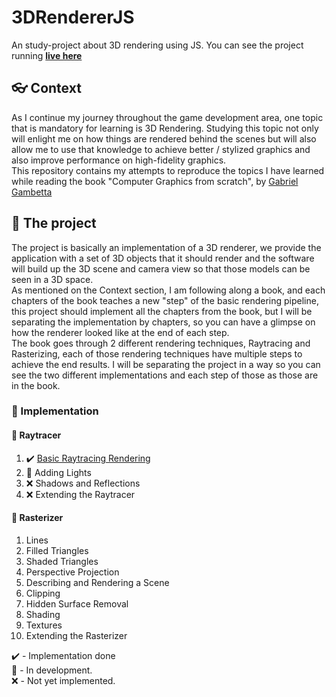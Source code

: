 # 3DRendererJS
An study-project about 3D rendering using JS.
You can see the project running [**live here**](https://arthurobdfv.github.io/3DRendererJS/)

## :eyeglasses: Context
As I continue my journey throughout the game development area, one topic that is mandatory for learning is 3D Rendering. Studying this topic not only will enlight me on how things are rendered behind the scenes but will also allow me to use that knowledge to achieve better / stylized graphics and also improve performance on high-fidelity graphics.<br>
This repository contains my attempts to reproduce the topics I have learned while reading the book "Computer Graphics from scratch", by [Gabriel Gambetta](https://gabrielgambetta.com/)

## :rocket: The project  
The project is basically an implementation of a 3D renderer, we provide the application with a set of 3D objects that it should render and the software will build up the 3D scene and camera view so that those models can be seen in a 3D space. <br>
As mentioned on the Context section, I am following along a book, and each chapters of the book teaches a new "step" of the basic rendering pipeline, this project should implement all the chapters from the book, but I will be separating the implementation by chapters, so you can have a glimpse on how the renderer looked like at the end of each step. <br>
The book goes through 2 different rendering techniques, Raytracing and Rasterizing, each of those rendering techniques have multiple steps to achieve the end results. I will be separating the project in a way so you can see the two different implementations and each step of those as those are in the book.
### :space_invader: Implementation 
#### :gun: Raytracer
1. :heavy_check_mark: [Basic Raytracing Rendering](./README.md)
2. :construction: Adding Lights
3. :x: Shadows and Reflections
4. :x: Extending the Raytracer

#### :construction: Rasterizer
1. Lines
2. Filled Triangles
3. Shaded Triangles
4. Perspective Projection
5. Describing and Rendering a Scene
6. Clipping
7. Hidden Surface Removal
8. Shading
9. Textures
10. Extending the Rasterizer

:heavy_check_mark: - Implementation done <br>
:construction: - In development. <br>
:x: - Not yet implemented. <br>
